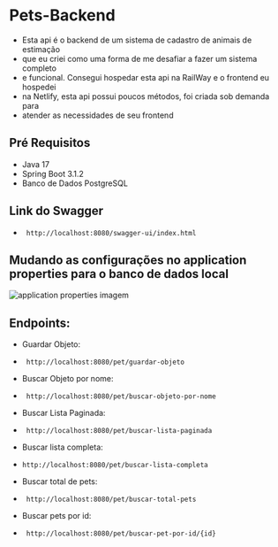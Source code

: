 # Pets-Backend
* Esta api é o backend de um sistema de cadastro de animais de estimação
* que eu criei como uma forma de me desafiar a fazer um sistema completo
* e funcional. Consegui hospedar esta api na RailWay e o frontend eu hospedei 
* na Netlify, esta api possui poucos métodos, foi criada sob demanda para 
* atender as necessidades de seu frontend

## Pré Requisitos
* Java 17
* Spring Boot 3.1.2
* Banco de Dados PostgreSQL

## Link do Swagger
* ```
   http://localhost:8080/swagger-ui/index.html

## Mudando as configurações no application properties para o banco de dados local 
![application properties imagem](https://github.com/Joelson0935/Pets-Backend/assets/56981455/3c3aa216-28dc-45cd-909d-c8f74cec18bc)

## Endpoints: 
* Guardar Objeto:
* ```
   http://localhost:8080/pet/guardar-objeto  
* Buscar Objeto por nome:
* ```
   http://localhost:8080/pet/buscar-objeto-por-nome 
* Buscar Lista Paginada:
* ```
   http://localhost:8080/pet/buscar-lista-paginada 
* Buscar lista completa:
* ```
  http://localhost:8080/pet/buscar-lista-completa
* Buscar total de pets:
* ```
   http://localhost:8080/pet/buscar-total-pets 
* Buscar pets por id:
* ```
   http://localhost:8080/pet/buscar-pet-por-id/{id} 
